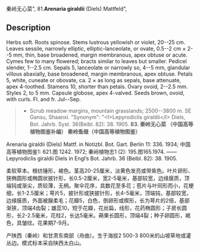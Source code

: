 秦岭无心菜",
81.**Arenaria giraldii** (Diels) Mattfeld",

## Description
Herbs soft. Roots spinose. Stems lustrous yellowish or violet, 20--25 cm. Leaves sessile, narrowly elliptic, elliptic-lanceolate, or ovate, 0.5--2 cm × 2--5 mm, thin, base broadened, margin membranous, apex obtuse or acute. Cymes few to many flowered; bracts similar to leaves but smaller. Pedicel slender, 1--2.5 cm. Sepals 5, lanceolate or narrowly so, 4--5 mm, glandular villous abaxially, base broadened, margin membranous, apex obtuse. Petals 5, white, cuneate or obovate, ca. 2 × as long as sepals, base attenuate, apex 4-toothed. Stamens 10, shorter than petals. Ovary ovoid, 2--2.5 mm. Styles 2, to 5 mm. Capsule globose, apex 4-valved. Seeds brown, ovoid, with curls. Fl. and fr. Jul--Sep.

> * Scrub meadow margins, mountain grasslands; 2500--3800 m. SE Gansu, Shaanxi.
  "Synonym": "&lt;I&gt;Lepyrodiclis giraldii&lt;/I&gt; Diels, Bot. Jahrb. Syst. 36(Beibl. 82): 38. 1905.
**83. 秦岭无心菜 （中国高等植物图鉴补编） 秦岭蚤缀（中国高等植物图鉴）**

Arenaria giraldii (Diels) Mattf. in Notizbl. Bot. Gart. Berlin 11: 336. 1934; 中国高等植物图鉴1: 621.图 1242. 1972; 秦岭植物志1 (2): 195.图165.1974. ——Lepyrodiclis giraldii Diels in Engl’s Bot. Jahrb. 36 (Beibl. 82): 38. 1905.

柔软草本。根纺锤形，褐色。茎高20-25厘米，淡黄色发亮或带紫色。叶片卵形、狭椭圆形或椭圆状披针形，长0.5-2厘米，宽2-5毫米，基部较宽，边缘膜质，顶端钝或渐尖，质较薄，无柄。聚伞花序，具数花至多花；苞片与叶同形而小，花梗细，长1-2.5厘米；萼片5，披针形或狭披针形，长4-5毫米，顶端钝，基部较宽，边缘膜质，外面被腺柔毛；花瓣5，白色，倒卵形或楔形，长为萼片的2倍，基部渐狭，顶端4齿裂；雄蕊10，短于花瓣，花丝扁，线形，花药椭圆形；子房长圆形，长2-2.5毫米，花柱2，长达5毫米。蒴果长圆形，顶端4裂；种子卵圆形，褐色，具皱纹。花果期7-9月。

产陕西（秦岭）和甘肃东南部（舟曲）。生于海拔2 500-3 800米的山坡草地或灌丛边。模式标本采自陕西太白山。
